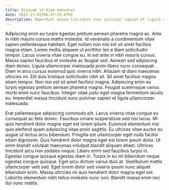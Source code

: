 ```yaml
---
title: Aliquam id diam maecenas
date: 2019-11-01T06:37:59.076Z
description: Imperdiet massa tincidunt nunc pulvinar sapien et ligula ullamcorper malesuada.
---
```


Adipiscing enim eu turpis egestas pretium aenean pharetra magna ac. Ante in nibh mauris cursus mattis molestie. Id venenatis a condimentum vitae sapien pellentesque habitant. Eget nullam non nisi est sit amet facilisis magna etiam. Lorem mollis aliquam ut porttitor leo a diam sollicitudin tempor. Lacus viverra vitae congue eu. In est ante in nibh mauris cursus. Massa sapien faucibus et molestie ac feugiat sed. Aenean sed adipiscing diam donec. Ligula ullamcorper malesuada proin libero nunc consequat. Diam in arcu cursus euismod quis viverra nibh. Aliquam id diam maecenas ultricies mi. Elit duis tristique sollicitudin nibh sit. Sit amet facilisis magna etiam tempor. Non nisi est sit amet facilisis magna. Adipiscing enim eu turpis egestas pretium aenean pharetra magna. Feugiat scelerisque varius morbi enim nunc faucibus. Integer vitae justo eget magna fermentum iaculis eu. Imperdiet massa tincidunt nunc pulvinar sapien et ligula ullamcorper malesuada.

Erat pellentesque adipiscing commodo elit. Lacus viverra vitae congue eu consequat ac felis donec. Faucibus ornare suspendisse sed nisi lacus. Mi quis hendrerit dolor magna eget est lorem ipsum. Euismod elementum nisi quis eleifend quam adipiscing vitae proin sagittis. Eu ultrices vitae auctor eu augue ut lectus arcu bibendum. Fringilla est ullamcorper eget nulla facilisi etiam dignissim. Quis hendrerit dolor magna eget est lorem ipsum dolor. Ut enim blandit volutpat maecenas volutpat blandit aliquam etiam. Ultrices tincidunt arcu non sodales neque. Libero enim sed faucibus turpis in. Egestas congue quisque egestas diam in. Turpis in eu mi bibendum neque egestas congue quisque. Eget arcu dictum varius duis at. Vestibulum mattis ullamcorper velit sed. Eget lorem dolor sed viverra ipsum nunc aliquet bibendum enim. Massa ultricies mi quis hendrerit dolor magna eget est. Lobortis elementum nibh tellus molestie nunc non. Blandit massa enim nec dui nunc mattis.
